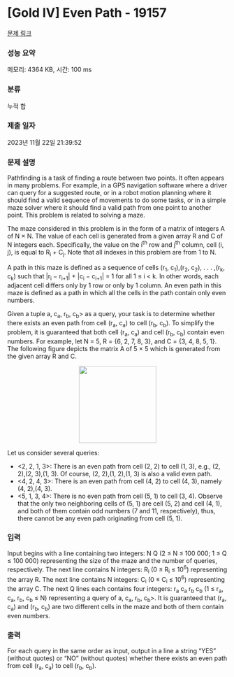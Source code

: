 # [Gold IV] Even Path - 19157 

[문제 링크](https://www.acmicpc.net/problem/19157) 

### 성능 요약

메모리: 4364 KB, 시간: 100 ms

### 분류

누적 합

### 제출 일자

2023년 11월 22일 21:39:52

### 문제 설명

<p>Pathfinding is a task of finding a route between two points. It often appears in many problems. For example, in a GPS navigation software where a driver can query for a suggested route, or in a robot motion planning where it should find a valid sequence of movements to do some tasks, or in a simple maze solver where it should find a valid path from one point to another point. This problem is related to solving a maze.</p>

<p>The maze considered in this problem is in the form of a matrix of integers A of N × N. The value of each cell is generated from a given array R and C of N integers each. Specifically, the value on the i<sup>th</sup> row and j<sup>th</sup> column, cell (i, j), is equal to R<sub>i</sub> + C<sub>j</sub>. Note that all indexes in this problem are from 1 to N.</p>

<p>A path in this maze is defined as a sequence of cells (r<sub>1</sub>, c<sub>1</sub>),(r<sub>2</sub>, c<sub>2</sub>), . . . ,(r<sub>k</sub>, c<sub>k</sub>) such that |r<sub>i</sub> − r<sub>i+1</sub>| + |c<sub>i</sub> − c<sub>i+1</sub>| = 1 for all 1 ≤ i < k. In other words, each adjacent cell differs only by 1 row or only by 1 column. An even path in this maze is defined as a path in which all the cells in the path contain only even numbers.</p>

<p>Given a tuple <r<sub>a</sub>, c<sub>a</sub>, r<sub>b</sub>, c<sub>b</sub>> as a query, your task is to determine whether there exists an even path from cell (r<sub>a</sub>, c<sub>a</sub>) to cell (r<sub>b</sub>, c<sub>b</sub>). To simplify the problem, it is guaranteed that both cell (r<sub>a</sub>, c<sub>a</sub>) and cell (r<sub>b</sub>, c<sub>b</sub>) contain even numbers. For example, let N = 5, R = {6, 2, 7, 8, 3}, and C = {3, 4, 8, 5, 1}. The following figure depicts the matrix A of 5 × 5 which is generated from the given array R and C.</p>

<p style="text-align: center;"><img alt="" src="" style="width: 177px; height: 176px;"></p>

<p>Let us consider several queries:</p>

<ul>
	<li><2, 2, 1, 3>: There is an even path from cell (2, 2) to cell (1, 3), e.g., (2, 2),(2, 3),(1, 3). Of course, (2, 2),(1, 2),(1, 3) is also a valid even path.</li>
	<li><4, 2, 4, 3>: There is an even path from cell (4, 2) to cell (4, 3), namely (4, 2),(4, 3).</li>
	<li><5, 1, 3, 4>: There is no even path from cell (5, 1) to cell (3, 4). Observe that the only two neighboring cells of (5, 1) are cell (5, 2) and cell (4, 1), and both of them contain odd numbers (7 and 11, respectively), thus, there cannot be any even path originating from cell (5, 1).</li>
</ul>

### 입력 

 <p>Input begins with a line containing two integers: N Q (2 ≤ N ≤ 100 000; 1 ≤ Q ≤ 100 000) representing the size of the maze and the number of queries, respectively. The next line contains N integers: R<sub>i</sub> (0 ≤ R<sub>i</sub> ≤ 10<sup>6</sup>) representing the array R. The next line contains N integers: C<sub>i</sub> (0 ≤ C<sub>i</sub> ≤ 10<sup>6</sup>) representing the array C. The next Q lines each contains four integers: r<sub>a</sub> c<sub>a</sub> r<sub>b</sub> c<sub>b</sub> (1 ≤ r<sub>a</sub>, c<sub>a</sub>, r<sub>b</sub>, c<sub>b</sub> ≤ N) representing a query of <r<sub>a</sub>, c<sub>a</sub>, r<sub>b</sub>, c<sub>b</sub>>. It is guaranteed that (r<sub>a</sub>, c<sub>a</sub>) and (r<sub>b</sub>, c<sub>b</sub>) are two different cells in the maze and both of them contain even numbers.</p>

### 출력 

 <p>For each query in the same order as input, output in a line a string “YES” (without quotes) or “NO” (without quotes) whether there exists an even path from cell (r<sub>a</sub>, c<sub>a</sub>) to cell (r<sub>b</sub>, c<sub>b</sub>).</p>

